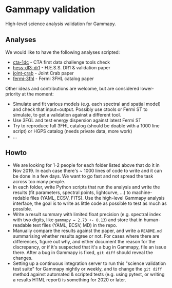 # Gammapy validation

High-level science analysis validation for Gammapy.

## Analyses

We would like to have the following analyses scripted:

- [cta-1dc](cta-1dc) - CTA first data challenge tools check
- [hess-dl3-dr1](hess-dl3-dr1) - H.E.S.S. DR1 & validation paper
- [joint-crab](joint-crab) - Joint Crab paper
- [fermi-3fhl](fermi-3fhl) - Fermi 3FHL catalog paper

Other ideas and contributions are welcome, but are considered lower-priority at the moment:

- Simulate and fit various models (e.g. each spectral and spatial model) and check that input=output.
  Possibly use ctools or Fermi ST to simulate, to get a validation against a different tool.
- Use 3FGL and test energy dispersion against latest Fermi ST
- Try to reproduce full 3FHL catalog (should be doable with a 1000 line script) or HGPS catalog (needs private data, more work)
- ...

## Howto

- We are looking for 1-2 people for each folder listed above that do it in Nov 2019. In each case there's ~ 1000 lines of code to write and it can be done in a few days. We want to go fast and not spread the task across too many people.
- In each folder, write Python scripts that run the analysis and write the results (fit parameters, spectral points, lightcurve, ...) to machine-redable files (YAML, ECSV, FITS). Use the high-level Gammapy analysis interface, the goal is to write as little code as possible to test as much as possible.
- Write a result summary with limited float precision (e.g. spectral index with two digits, like `gammapy = 2.73 +- 0.13`) and store that in human-readable text files (YAML, ECSV, MD) in the repo.
- Manually compare the results against the paper, and write a `README.md` summarising whether results agree or not. For cases where there are differences, figure out why, and either document the reason for the discrepancy, or if it's suspected that it's a bug in Gammapy, file an issue there. After a bug in Gammapy is fixed, `git diff` should reveal the changes.
- Setting up a continuous integration server to run this "science validation test suite" for Gammapy nightly or weekly, and to change the `git diff` method against automated & scripted tests (e.g. using pytest, or writing a results HTML report) is something for 2020 or later.
